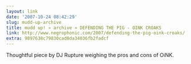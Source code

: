 ```yaml
---
layout: link
date: '2007-10-24 08:42:29'
slug: mudd-up-archive
title: mudd up! » archive » DEFENDING THE PIG - OINK CROAKS
link: http://www.negrophonic.com/2007/defending-the-pig-oink-croaks/
extra: 9897638c79830cad8da34036fb2fadcf
---
```


Thoughtful piece by DJ Rupture weighing the pros and cons of OiNK.